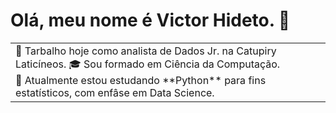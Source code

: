 # Olá, meu nome é Victor Hideto. 👋

<table>
<tr>
  <td valign="center">
    🔭 Tarbalho hoje como analista de Dados Jr. na Catupiry Laticíneos.
    🎓 Sou formado em Ciência da Computação.
    <br>
    🌱 Atualmente estou estudando **Python** para fins estatísticos, com enfâse em Data Science.
    
</tr>
</table>

<!--
**hideto18/hideto18** is a ✨ _special_ ✨ repository because its `README.md` (this file) appears on your GitHub profile.

Here are some ideas to get you started:

- 🔭 I’m currently working on ...
- 🌱 I’m currently learning ...
- 👯 I’m looking to collaborate on ...
- 🤔 I’m looking for help with ...
- 💬 Ask me about ...
- 📫 How to reach me: ...
- 😄 Pronouns: ...
- ⚡ Fun fact: ...
-->
